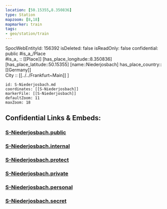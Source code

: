 ```yaml
---
location: [50.15355,8.350836] 
type: Station 
mapzoom: [8,18] 
mapmarker: train 
tags:
- geo/station/train
---
```

SpocWebEntityId: 156392
isDeleted: false
isReadOnly: false
confidential: public
#is_a_/Place  
#is_a_ :: [[Place]] 
[has_place_longitude::8.350836] 
[has_place_latitude::50.15355] 
[name::Niederjosbach] 
has_place_country:: [[Germany]]  
City :: [[../../Frankfurt~Main]] ] 


```leaflet
id: S-Niederjosbach.md
coordinates: [[S-Niederjosbach]] 
markerFile: [[S-Niederjosbach]] 
defaultZoom: 11 
maxZoom: 18
```


## Confidential Links & Embeds: 

### [S-Niederjosbach.public](/_public/\Earth\Continent\Europe\Europe~Central\Germany\Germany~West\Hessen\counties~Hessen\Frankfurt~Main\Stations-FFM~SS-Niederjosbach.public.md) 

### [S-Niederjosbach.internal](/_internal/\Earth\Continent\Europe\Europe~Central\Germany\Germany~West\Hessen\counties~Hessen\Frankfurt~Main\Stations-FFM~SS-Niederjosbach.internal.md) 

### [S-Niederjosbach.protect](/_protect/\Earth\Continent\Europe\Europe~Central\Germany\Germany~West\Hessen\counties~Hessen\Frankfurt~Main\Stations-FFM~SS-Niederjosbach.protect.md) 

### [S-Niederjosbach.private](/_private/\Earth\Continent\Europe\Europe~Central\Germany\Germany~West\Hessen\counties~Hessen\Frankfurt~Main\Stations-FFM~SS-Niederjosbach.private.md) 

### [S-Niederjosbach.personal](/_personal/\Earth\Continent\Europe\Europe~Central\Germany\Germany~West\Hessen\counties~Hessen\Frankfurt~Main\Stations-FFM~SS-Niederjosbach.personal.md) 

### [S-Niederjosbach.secret](/_secret/\Earth\Continent\Europe\Europe~Central\Germany\Germany~West\Hessen\counties~Hessen\Frankfurt~Main\Stations-FFM~SS-Niederjosbach.secret.md)

